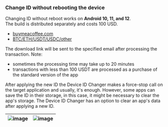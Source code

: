 ### Change ID without rebooting the device
Changing ID without reboot works on **Android 10, 11, and 12**. \
The build is distributed separately and costs 100 USD. 

- [buymeacoffee.com](https://bit.ly/idchangernoreboot)
- [BTC/ETH/USDT/USDC/other](https://pay.oxapay.com/12499691)

The download link will be sent to the specified email after processing the transaction. Note: 
- sometimes the processing time may take up to 20 minutes
- transactions with less than 100 USDT are processed as a purchase of the standard version of the app

After applying the new ID the Device ID Changer makes a force-stop call on the target application and usually, it's enough.
However, some apps can save the ID in their storage, in this case, it might be necessary to clear the app's storage.
The Device ID Changer has an option to clear an app's data after applying a new ID. 

| ![image](https://github.com/sdex/AndroidIDeditorV2/assets/3196011/455f868b-9120-4237-bc6b-7bfcfc10a04b) | ![image](https://github.com/sdex/AndroidIDeditorV2/assets/3196011/64f49041-a4aa-42ee-8249-219f2b6fa68a) |
| - | - |
